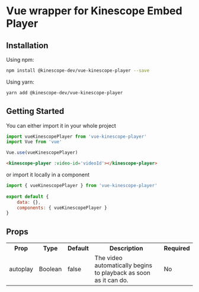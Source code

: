 # Vue wrapper for Kinescope Embed Player 

## Installation

Using npm:

```bash
npm install @kinescope-dev/vue-kinescope-player --save
```

Using yarn:

```bash
yarn add @kinescope-dev/vue-kinescope-player
```

## Getting Started

You can either import it in your whole project

 ```js
import vueKinescopePlayer from 'vue-kinescope-player'
import Vue from 'vue'

Vue.use(vueKinescopePlayer)
```
```html
<kinescope-player :video-id='videoId'></kinescope-player>	
```

or import it locally in a component

```js
import { vueKinescopePlayer } from 'vue-kinescope-player'
  
export default {
	data: {},
	components: { vueKinescopePlayer }
}
```

## Props
<table>
	<tr>
    <th>Prop</th>
    <th>Type</th>
    <th>Default</th>
    <th>Description</th>
    <th>Required</th>
  </tr>
  <tr>
      <td>autoplay</td>
      <td>Boolean</td>
      <td>false</td>
      <td>The video automatically begins to playback as soon as it can do.</td>
      <td>No</td>
  </tr>
</table>